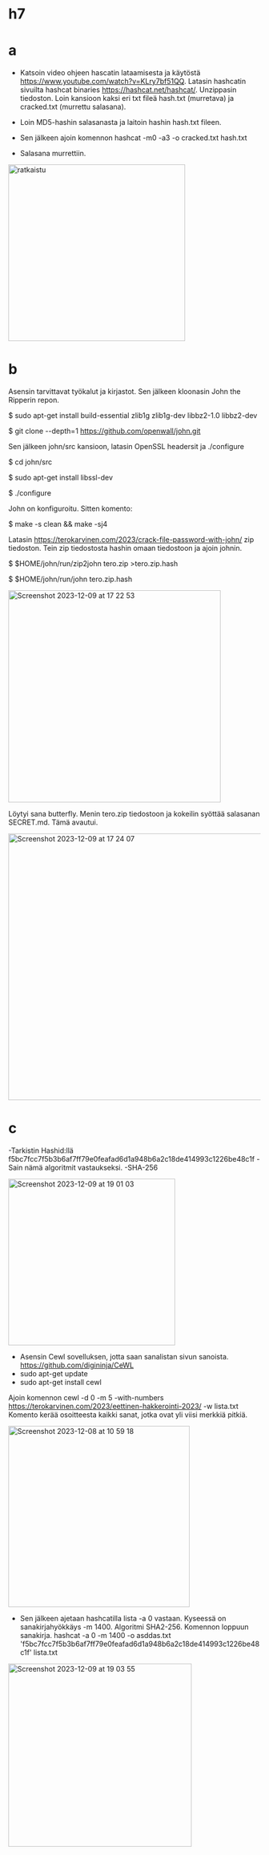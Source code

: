 # h7

# a

- Katsoin video ohjeen hascatin lataamisesta ja käytöstä https://www.youtube.com/watch?v=KLry7bf51QQ.
  Latasin hashcatin sivuilta hashcat binaries https://hashcat.net/hashcat/.
  Unzippasin tiedoston. Loin kansioon kaksi eri txt fileä hash.txt (murretava) ja cracked.txt (murrettu salasana).

- Loin MD5-hashin salasanasta ja laitoin hashin hash.txt fileen.
- Sen jälkeen ajoin komennon hashcat -m0 -a3 -o cracked.txt hash.txt
- Salasana murrettiin.
 


<img width="353" alt="ratkaistu" src="https://github.com/AkiAleksi/h7/assets/112399816/db710314-2716-47e1-9d4a-50b87124dfdb">


# b

  Asensin tarvittavat työkalut ja kirjastot. Sen jälkeen kloonasin John the Ripperin repon.

  $ sudo apt-get install build-essential zlib1g zlib1g-dev libbz2-1.0 libbz2-dev

  $ git clone --depth=1 https://github.com/openwall/john.git 

  Sen jälkeen john/src kansioon, latasin OpenSSL headersit ja ./configure

  $ cd john/src

  $ sudo apt-get install libssl-dev  

  $ ./configure

  John on konfiguroitu. Sitten komento:

  $ make -s clean && make -sj4   
   
  Latasin https://terokarvinen.com/2023/crack-file-password-with-john/ zip tiedoston.
  Tein zip tiedostosta hashin omaan tiedostoon ja ajoin johnin.

  $ $HOME/john/run/zip2john tero.zip >tero.zip.hash  

  $ $HOME/john/run/john tero.zip.hash  
  
  
<img width="424" alt="Screenshot 2023-12-09 at 17 22 53" src="https://github.com/AkiAleksi/h7/assets/112399816/084a3739-e120-4d49-9ce8-2aa1e03c5b83">


Löytyi sana butterfly. Menin tero.zip tiedostoon ja kokeilin syöttää salasanan SECRET.md.
Tämä avautui. 


<img width="533" alt="Screenshot 2023-12-09 at 17 24 07" src="https://github.com/AkiAleksi/h7/assets/112399816/f99af1d3-595d-4a00-b980-8fe5b6a5dac1">

  
  
  
  # c

  -Tarkistin Hashid:llä f5bc7fcc7f5b3b6af7ff79e0feafad6d1a948b6a2c18de414993c1226be48c1f 
  -Sain nämä algoritmit vastaukseksi. 
  -SHA-256 
  

<img width="333" alt="Screenshot 2023-12-09 at 19 01 03" src="https://github.com/AkiAleksi/h7/assets/112399816/498add68-78ed-499d-a905-82691bc7bbe3">


- Asensin Cewl sovelluksen, jotta saan sanalistan sivun sanoista. https://github.com/digininja/CeWL
- sudo apt-get update
- sudo apt-get install cewl

Ajoin komennon cewl -d 0 -m 5 -with-numbers https://terokarvinen.com/2023/eettinen-hakkerointi-2023/ -w lista.txt
Komento kerää osoitteesta kaikki sanat, jotka ovat yli viisi merkkiä pitkiä. 


<img width="362" alt="Screenshot 2023-12-08 at 10 59 18" src="https://github.com/AkiAleksi/h7/assets/112399816/c605006a-b779-4544-8077-15dd9ae2c872">


- Sen jälkeen ajetaan hashcatilla lista -a 0 vastaan. Kyseessä on sanakirjahyökkäys -m 1400. Algoritmi SHA2-256.
   Komennon loppuun sanakirja. hashcat -a 0 -m 1400 -o asddas.txt 'f5bc7fcc7f5b3b6af7ff79e0feafad6d1a948b6a2c18de414993c1226be48c1f' lista.txt


<img width="366" alt="Screenshot 2023-12-09 at 19 03 55" src="https://github.com/AkiAleksi/h7/assets/112399816/73e83e4f-d1bb-4359-a5e5-6a65a465f3d9">

